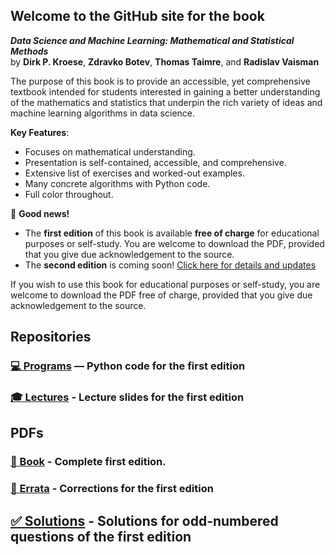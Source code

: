 ## Welcome to the GitHub site for the book
**_Data Science and Machine Learning: Mathematical and Statistical Methods_**  
by **Dirk P. Kroese**, **Zdravko Botev**, **Thomas Taimre**, and **Radislav Vaisman**

The purpose of this book is to provide an accessible, yet comprehensive textbook intended for students interested in gaining a better understanding of the mathematics and statistics that underpin the rich variety of ideas and machine learning algorithms in data science.

**Key Features**:

- Focuses on mathematical understanding.
- Presentation is self-contained, accessible, and comprehensive.
- Extensive list of exercises and worked-out examples.
- Many concrete algorithms with Python code.
- Full color throughout.


📢 **Good news!**  
- The **first edition** of this book is available **free of charge** for educational purposes or self-study. You are welcome to download the PDF, provided that you give due acknowledgement to the source.  
- The **second edition** is coming soon! [Click here for details and updates](https://www.routledge.com/Data-Science-and-Machine-Learning-Mathematical-and-Statistical-Methods-Second-Edition/Botev-Kroese-Taimre/p/book/9781032488684?srsltid=AfmBOorD509k15hLWyM9t5NVfaP9Zc2jCHIsoIwJbZ40XDwCMxuWMUDT)

If you wish to use this book for educational purposes or self-study, you are welcome to download the PDF free of charge, provided that you give due acknowledgement to the source.


## Repositories

### [💻 Programs](https://github.com/DSML-book/Programs) — Python code for the first edition

### [🎓 Lectures](https://github.com/DSML-book/Lectures) - Lecture slides for the first edition



## PDFs

### [📖 Book](https://people.smp.uq.edu.au/DirkKroese/DSML/DSML.pdf) - Complete first edition.

### [🐞 Errata](https://github.com/DSML-book/Errata/blob/master/errata.pdf) - Corrections for the first edition

## [✅ Solutions](https://github.com/DSML-book/Odd-numbered-Solutions/blob/master/solutions_odd.pdf) - Solutions for odd-numbered questions of the first edition
